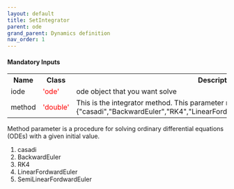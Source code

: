 ```yaml
---
layout: default
title: SetIntegrator 
parent: ode
grand_parent: Dynamics definition
nav_order: 1
---
```


#### Mandatory Inputs
<table>
    <tr>
        <th> Name </th>
        <th> Class</th>
        <th> Description </th>
    </tr>
    <tr>
        <td> iode</td>
        <td>
            <font color="red">'ode'</font>
        </td>
        <td>
            ode object that you want solve
        </td>
    </tr>
    <!-- -------- -->
    <tr>
        <td>method</td>
        <td>
            <font color="red">'double'</font>
        </td>
        <td>This is the integrator method. This parameter must be member of this:
            {"casadi","BackwardEuler","RK4","LinearFordwardEuler","SemiLinearFordwardEuler"}
        </td>
    </tr>
</table>

 Method parameter is a  procedure for solving ordinary differential equations (ODEs) with a given initial value.

   1. casadi
   2. BackwardEuler
   3. RK4
   4. LinearFordwardEuler
   5. SemiLinearFordwardEuler